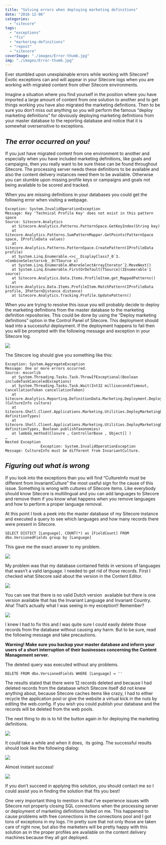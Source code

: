 ```yaml
---
title: "Solving errors when deploying marketing definitions"
date: "2016-12-06"
categories: 
  - "sitecore"
tags: 
  - "exceptions"
  - "fix"
  - "markering-definitions"
  - "repost"
  - "sitecore"
coverImage: "./images/Error-thumb.jpg"
img: "./images/Error-thumb.jpg"
---
```


Ever stumbled upon unexplainable errors while working with Sitecore? Exotic exceptions can and will appear in your Sitecore logs when you are working with migrated content from other Sitecore environments.

Imagine a situation where you find yourself in the position where you have imported a large amount of content from one solution to another and to get things working you have also migrated the marketing definitions. Then to be sure you don’t miss out anything so you will perform the famous “deploy marketing definitions” for obviously deploying marketing definitions from your master database to the reporting database and notice that it is somewhat oversensitive to exceptions.

## _The error occurred on you!_

If you just have migrated content from one environment to another and especially when you have included marketing definitions, like goals and campaigns, then you really want to be sure these can be found throughout Sitecore. The processing server needs these definitions to be available and also the content delivery instances need them to be available. Otherwise you can stumble upon missing profile keys or campaigns and goals not being available to be scored and tracked.

When you are missing definitions in your databases you could get the following error when visiting a webpage.

```
Exception: System.InvalidOperationException
Message: Key 'Technical Profile Key' does not exist in this pattern space
Source: Sitecore.Analytics
   at Sitecore.Analytics.Patterns.PatternSpace.GetKeyIndex(String key)
   at Sitecore.Analytics.Patterns.SumPatternMapper.GetPoints(PatternSpace space, IProfileData values)
   at Sitecore.Analytics.Patterns.PatternSpace.CreatePattern(IProfileData profile)
   at System.Linq.Enumerable.<>c__DisplayClass7_0`3.<CombineSelectors>b__0(TSource x)
   at System.Linq.Enumerable.WhereSelectArrayIterator`2.MoveNext()
   at System.Linq.Enumerable.FirstOrDefault[TSource](IEnumerable`1 source)
   at Sitecore.Analytics.Data.Items.ProfileItem.get_MappedPatterns()
   at Sitecore.Analytics.Data.Items.ProfileItem.MatchPattern(IProfileData profile, IPatternDistance distance)
   at Sitecore.Analytics.Tracking.Profile.UpdatePattern()
```

When you are trying to resolve this issue you will probably decide to deploy the marketing definitions from the master database to the marketing definition repositories. This could be done by using the “Deploy marketing definitions” option in the Control Panel of Sitecore. This deployment should lead into a successful deployment. If the deployment happens to fail then you will be prompted with the following message and exception in your Sitecore log.

![](images/Error-1.png)

The Sitecore log should give you something like this:

```
Exception: System.AggregateException
Message: One or more errors occurred.
Source: mscorlib
   at System.Threading.Tasks.Task.ThrowIfExceptional(Boolean includeTaskCanceledExceptions)
   at System.Threading.Tasks.Task.Wait(Int32 millisecondsTimeout, CancellationToken cancellationToken)
   at Sitecore.Analytics.Reporting.DefinitionData.Marketing.Deployment.DeploymentManager.DeployAll[TDefinitionInterface](CultureInfo culture)
   at Sitecore.Shell.Client.Applications.Marketing.Utilities.DeployMarketingDefinitions.DeployMarketingDefinitionsController.DeployDefinitionTypes(String[] definitionTypes)
   at Sitecore.Shell.Client.Applications.Marketing.Utilities.DeployMarketingDefinitions.DeployMarketingDefinitionsController.DeployDefinitions(String definitionTypes, Boolean publishTaxonomies)
   at lambda_method(Closure , ControllerBase , Object[] )
…
Nested Exception
                Exception: System.InvalidOperationException
Message: CultureInfo must be different from InvariantCulture.
```

## _Figuring out what is wrong_

If you look into the exceptions than you will find “CultureInfo must be different from InvariantCulture” the most useful sign for the cause of this issue. Something is wrong with cultures of Sitecore items. Like everybody should know Sitecore is multilingual and you can add languages to Sitecore and remove them if you know what happens when you remove languages and how to perform a proper language removal.

At this point I took a peek into the master database of my Sitecore instance and executed a query to see which languages and how many records there were present in Sitecore.

```
SELECT DISTICT [Language], COUNT(*) as [FieldCount] FROM dbo.VersionedFields group by [Language]
```

This gave me the exact answer to my problem.

![](images/Error-2.png)

My problem was that my database contained fields in versions of languages that wasn’t a valid language. I needed to get rid of those records. First I checked what Sitecore said about the version in the Content Editor.

![](images/Error-3.png)

You can see that there is no valid Dutch version  available but there is one version available that has the Invariant Language and Invariant Country. Aha! That’s actually what I was seeing in my exception!! Remember?

![](images/Error-4.png)

I knew I had to fix this and I was quite sure I could easily delete those records from the database without causing any harm. But to be sure, read the following message and take precautions.

**Warning! Make sure you backup your master database and inform your users of a short interruption of their businesses concerning the Content Management server.**

The deleted query was executed without any problems.

```
DELETE FROM dbo.VersionedFields WHERE [Language] = ''
```

The results stated that there were 12 records deleted and because I had deleted records from the database which Sitecore itself did not knew anything about, because Sitecore caches items like crazy, I had to either recycle the application pool or give the website a virtual kick in the nuts by editing the web.config. If you wish you could publish your database and the records will be deleted from the web pools.

The next thing to do is to hit the button again in for deploying the marketing definitions.

![](images/Error-5.png)

It could take a while and when it does,  its going. The successful results should look like the following dialog:

![](images/Error-6.png)

Almost instant success!

![](images/error-7.gif)

If you don’t succeed in applying this solution, you should contact me so I could assist you in finding the solution that fits you best!

One very important thing to mention is that I’ve experience issues with Sitecore not properly closing SQL connections when the processing server or deployment of marketing definitions failed on me. This happened to cause problems with free connections in the connections pool and I got tons of exceptions in my logs. I’m pretty sure that not only those are taken care of right now, but also the marketers will be pretty happy with this solution as in the proper profiles are available on the content delivery machines because they all got deployed.
